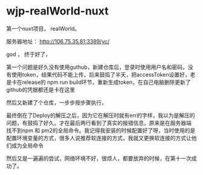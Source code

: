 # wjp-realWorld-nuxt
第一个nuxt项目， realWorld。

服务器地址： http://106.75.35.81:3389/yc/

god ， 终于好了，

第一个问题是好久没有使用guthub，新建仓库后，登录时使用用户名和密码，没有使用token，结果代码不能上传，后来鼓捣了半天，把accessToken设置好，老是卡在release的 npm run build环节，重新生成token，在自己电脑删除更新了github的凭据都还是卡在这里

然后又新建了个仓库，一步步按步骤执行，

最终倒在了Deploy的解压之后，因为它在解压时就有err的字样，我以为是解压的问题，有鼓捣了好久。才在最后两行看到了真实的报错信息，原来是在服务器端 找不到npm 和 pm2的全局命令。我记得我安装的时候配置好了呀，当时使用的是配置环境变量的方式，很多人说推荐软连接的方式，我就又更换软连接的方式让他们成为全局命令

然后又是一遍遍的尝试，网络环境不好，很烦人，都要放弃的时候，在第十一次成功了。


